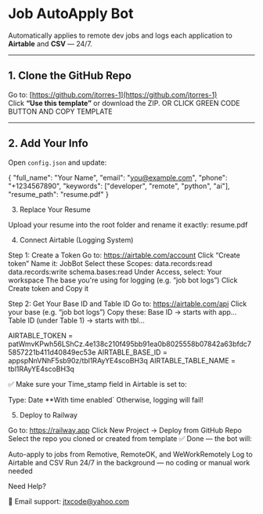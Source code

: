 # Job AutoApply Bot

Automatically applies to remote dev jobs and logs each application to **Airtable** and **CSV** — 24/7.

---

## 1. Clone the GitHub Repo

Go to: [https://github.com/jtorres-1](https://github.com/jtorres-1)  
Click **“Use this template”** or download the ZIP. OR CLICK GREEN CODE BUTTON AND COPY TEMPLATE

---

## 2. Add Your Info

Open `config.json` and update:


{
  "full_name": "Your Name",
  "email": "you@example.com",
  "phone": "+1234567890",
  "keywords": ["developer", "remote", "python", "ai"],
  "resume_path": "resume.pdf"
}

3. Replace Your Resume

Upload your resume into the root folder and rename it exactly:
resume.pdf

4. Connect Airtable (Logging System)

Step 1: Create a Token
Go to: https://airtable.com/account
Click “Create token”
Name it: JobBot
Select these Scopes:
data.records:read
data.records:write
schema.bases:read
Under Access, select:
Your workspace
The base you're using for logging (e.g. “job bot logs”)
Click Create token and Copy it

Step 2: Get Your Base ID and Table ID
Go to: https://airtable.com/api
Click your base (e.g. “job bot logs”)
Copy these:
Base ID → starts with app...
Table ID (under Table 1) → starts with tbl...

AIRTABLE_TOKEN      = patWmvKPwh56LShCz.4e138c210f495bb91ea0b8025558b07842a63bfdc75857221b411d40849ec53e
AIRTABLE_BASE_ID    = appspNnVNhF5sb90z/tbl1RAyYE4scoBH3q
AIRTABLE_TABLE_NAME = tbl1RAyYE4scoBH3q

✅ Make sure your Time_stamp field in Airtable is set to:

Type: Date
**With time enabled`
Otherwise, logging will fail!

5. Deploy to Railway

Go to: https://railway.app
Click New Project → Deploy from GitHub Repo
Select the repo you cloned or created from template
✅ Done — the bot will:

Auto-apply to jobs from Remotive, RemoteOK, and WeWorkRemotely
Log to Airtable and CSV
Run 24/7 in the background — no coding or manual work needed

Need Help?

📩 Email support: jtxcode@yahoo.com



